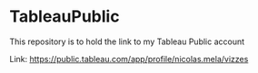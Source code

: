 # TableauPublic

This repository is to hold the link to my Tableau Public account

Link:
https://public.tableau.com/app/profile/nicolas.mela/vizzes
